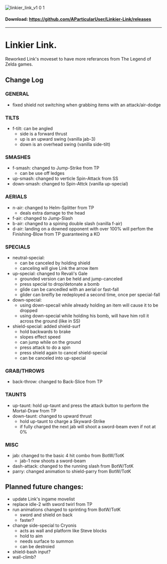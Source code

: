 
![linkier_link_v1 0 1](https://github.com/user-attachments/assets/a41505c3-8e0b-4b88-953d-f9dd8bfed1fd)

#### Download: https://github.com/AParticularUser/Linkier-Link/releases
--------------------------------------------------------------------------
# Linkier Link.
Reworked Link's moveset to have more referances from The Legend of Zelda games.

## Change Log

### GENERAL
- fixed shield not switching when grabbing items with an attack/air-dodge

### TILTS
- f-tilt: can be angled
	- side is a forward thrust
	- up is an upward swing (vanilla jab-3)
	- down is an overhead swing (vanilla side-tilt)

### SMASHES
- f-smash: changed to Jump-Strike from TP
	- can be use off ledges
- up-smash: changed to verticle Spin-Attack from SS 
- down-smash: changed to Spin-Attck (vanilla up-special)

### AERIALS
- n-air: changed to Helm-Splitter from TP
	- deals extra damage to the head
- f-air: changed to Jump-Slash
- b-air: changed to a spining double slash (vanilla f-air)
- d-air: landing on a downed opponent with over 100% will perfom the Finishing-Blow from TP guaranteeing a KO

### SPECIALS
- neutral-special: 
	- can be canceled by holding shield 
	- canceling will give Link the arrow item
- up-special: changed to Revali's Gale
	- grounded version can be held and jump-canceled
	- press special to drop/detonate a bomb
	- glide can be cancedled with an aerial or fast-fall
	- glider can breifly be redeployed a second time, once per special-fall
- down-special: 
	- using down-specail while already holding an item will cause it to be dropped
	- using down-special while holding his bomb, will have him roll it across the ground (like in SS)
- shield-special: added shield-surf 
	- hold backwards to brake
	- slopes effect speed
	- can jump while on the ground
	- press attack to do a spin
	- press shield again to cancel shield-special
	- can be canceled into up-special

### GRAB/THROWS
- back-throw: changed to Back-Slice from TP 
### TAUNTS
- up-taunt: hold up-taunt and press the attack button to perform the Mortal-Draw from TP
- down-taunt: changed to upward thrust
	- hold up-taunt to charge a Skyward-Strike
	- if fully charged the next jab will shoot a sword-beam even if not at 0%

### MISC
- jab: changed to the basic 4 hit combo from BotW/TotK
	- jab-1 now shoots a sword-beam
- dash-attack: changed to the running slash from BotW/TotK
- parry: changed animation to shield-parry from BotW/TotK

## Planned future changes:
- update Link's ingame movelist
- replace idle-2 with sword twirl from TP
- run animations changed to sprinting from BotW/TotK
	- sword and shield on back
	- faster?
- change side-special to Cryonis
	- acts as wall and platform like Steve blocks
	- hold to aim
	- needs surface to summon
	- can be destroied
- shield-bash input?
- wall-climb?

